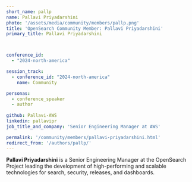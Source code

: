 ```yaml
---
short_name: pallp
name: Pallavi Priyadarshini
photo: '/assets/media/community/members/pallp.png'
title: 'OpenSearch Community Member: Pallavi Priyadarshini'
primary_title: Pallavi Priyadarshini



conference_id:
  - "2024-north-america"

session_track:
  - conference_id: "2024-north-america"
    name: Community

personas:
  - conference_speaker
  - author
  
github: Pallavi-AWS
linkedin: pallavipr
job_title_and_company: 'Senior Engineering Manager at AWS'

permalink: '/community/members/pallavi-priyadarshini.html'
redirect_from: '/authors/pallp/'
---
```


**Pallavi Priyadarshini** is a Senior Engineering Manager at the OpenSearch Project leading the development of high-performing and scalable technologies for search, security, releases, and dashboards.
